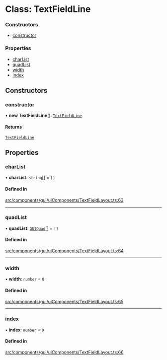 # Class: TextFieldLine

### Constructors

- [constructor](TextFieldLine.md#constructor)

### Properties

- [charList](TextFieldLine.md#charlist)
- [quadList](TextFieldLine.md#quadlist)
- [width](TextFieldLine.md#width)
- [index](TextFieldLine.md#index)

## Constructors

### constructor

• **new TextFieldLine**(): [`TextFieldLine`](TextFieldLine.md)

#### Returns

[`TextFieldLine`](TextFieldLine.md)

## Properties

### charList

• **charList**: `string`[] = `[]`

#### Defined in

[src/components/gui/uiComponents/TextFieldLayout.ts:63](https://github.com/Orillusion/orillusion/blob/main/src/components/gui/uiComponents/TextFieldLayout.ts#L63)

___

### quadList

• **quadList**: [`GUIQuad`](GUIQuad.md)[] = `[]`

#### Defined in

[src/components/gui/uiComponents/TextFieldLayout.ts:64](https://github.com/Orillusion/orillusion/blob/main/src/components/gui/uiComponents/TextFieldLayout.ts#L64)

___

### width

• **width**: `number` = `0`

#### Defined in

[src/components/gui/uiComponents/TextFieldLayout.ts:65](https://github.com/Orillusion/orillusion/blob/main/src/components/gui/uiComponents/TextFieldLayout.ts#L65)

___

### index

• **index**: `number` = `0`

#### Defined in

[src/components/gui/uiComponents/TextFieldLayout.ts:66](https://github.com/Orillusion/orillusion/blob/main/src/components/gui/uiComponents/TextFieldLayout.ts#L66)

